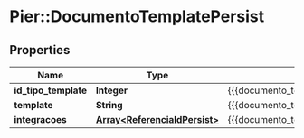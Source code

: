# Pier::DocumentoTemplatePersist

## Properties
Name | Type | Description | Notes
------------ | ------------- | ------------- | -------------
**id_tipo_template** | **Integer** | {{{documento_template_persist_id_tipo_template_value}}} | [optional] 
**template** | **String** | {{{documento_template_persist_template_value}}} | [optional] 
**integracoes** | [**Array&lt;ReferenciaIdPersist&gt;**](ReferenciaIdPersist.md) | {{{documento_template_persist_integracoes_value}}} | [optional] 



